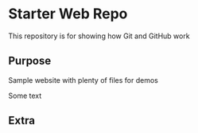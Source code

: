 # Starter Web Repo

This repository is for showing how Git and GitHub work

## Purpose

Sample website with plenty of files for demos

Some text

## Extra